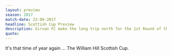 ```yaml
---
layout: preview
season: 2017
match-date: 23-09-2017
headline: Scottish Cup Preview
description: Girvan FC make the long trip north for the 1st Round of the Scottish Cup
quote:
---
```

It's that time of year again ... The William Hill Scottish Cup. 
